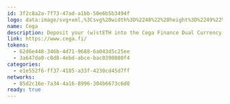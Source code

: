 ```yaml
---
id: 3f2c8a2a-7f73-47ad-a1bb-50e6b5b3494f
logo: data:image/svg+xml,%3Csvg%20width%3D%2248%22%20height%3D%2249%22%20viewBox%3D%220%200%2048%2049%22%20fill%3D%22none%22%20xmlns%3D%22http%3A%2F%2Fwww.w3.org%2F2000%2Fsvg%22%3E%0A%3Cpath%20d%3D%22M24%2048.6829C37.2548%2048.6829%2048%2037.9377%2048%2024.6829C48%2011.428%2037.2548%200.682861%2024%200.682861C10.7452%200.682861%200%2011.428%200%2024.6829C0%2037.9377%2010.7452%2048.6829%2024%2048.6829Z%22%20fill%3D%22white%22%2F%3E%0A%3Cpath%20d%3D%22M36.2699%2033.2211C42.2158%2024.472%2041.7368%2013.5564%2035.2%208.84023C28.6633%204.12408%2018.5441%207.39338%2012.5981%2016.1424C6.65214%2024.8915%207.13111%2035.8072%2013.6679%2040.5233C20.2047%2045.2395%2030.3239%2041.9702%2036.2699%2033.2211Z%22%20fill%3D%22%23030333%22%2F%3E%0A%3Cpath%20d%3D%22M15.986%2025.0153C16.8374%2023.8062%2016.7689%2022.2976%2015.8328%2021.6458C14.8968%2020.994%2013.4477%2021.4458%2012.5963%2022.655C11.7448%2023.8641%2011.8134%2025.3727%2012.7495%2026.0245C13.6855%2026.6763%2015.1346%2026.2245%2015.986%2025.0153Z%22%20fill%3D%22white%22%2F%3E%0A%3Cpath%20d%3D%22M19.0857%2026.2971C18.7717%2026.1622%2018.5021%2025.9425%2018.3077%2025.6629C18.1041%2025.3754%2018.0022%2025.0134%2018.0022%2024.5769C17.9998%2024.1696%2018.1017%2023.7682%2018.2983%2023.4107C18.4947%2023.0505%2018.8001%2022.7565%2019.2146%2022.5287C19.629%2022.3009%2020.1475%2022.187%2020.7701%2022.1872H21.6483C21.8835%2022.1872%2022.0664%2022.2425%2022.197%2022.3531C22.3276%2022.4636%2022.3931%2022.6202%2022.3934%2022.8226V23.3054C22.3934%2023.5078%2022.3489%2023.6704%2022.2599%2023.7932C22.1708%2023.916%2022.0372%2023.9776%2021.8589%2023.9781C21.7653%2023.9819%2021.6725%2023.9589%2021.5916%2023.9118C21.5017%2023.8511%2021.4186%2023.7812%2021.3436%2023.7032C21.2465%2023.6035%2021.1375%2023.5159%2021.0191%2023.4424C20.9171%2023.3824%2020.7803%2023.3524%2020.6086%2023.3524C20.2712%2023.3524%2020.004%2023.4772%2019.807%2023.7269C19.6099%2023.9765%2019.5113%2024.2692%2019.5111%2024.605C19.5111%2024.8452%2019.5636%2025.0269%2019.6685%2025.1502C19.7734%2025.2734%2019.9243%2025.3351%2020.1212%2025.3351C20.28%2025.3351%2020.4088%2025.3018%2020.5077%2025.2353C20.6341%2025.1447%2020.7508%2025.0415%2020.856%2024.9272C20.9466%2024.8224%2021.0492%2024.7284%2021.1617%2024.6472C21.2507%2024.5872%2021.3621%2024.5572%2021.4958%2024.5572C21.6546%2024.5572%2021.785%2024.603%2021.8869%2024.6945C21.9889%2024.7861%2022.0398%2024.908%2022.0396%2025.0604C22.0359%2025.1871%2022.0101%2025.3122%2021.9633%2025.4302L21.7627%2025.9693C21.699%2026.14%2021.5797%2026.2712%2021.4048%2026.3627C21.2298%2026.4543%2021.0151%2026.5001%2020.7605%2026.5003H20.0638C19.7271%2026.5007%2019.394%2026.4315%2019.0857%2026.2971Z%22%20fill%3D%22white%22%2F%3E%0A%3Cpath%20d%3D%22M31.2398%2022.3348C31.1062%2022.2372%2030.9343%2022.1884%2030.7242%2022.1884H28.8829C28.3866%2022.1884%2027.9715%2022.2785%2027.6373%2022.4587C27.3033%2022.6389%2027.055%2022.874%2026.8925%2023.1641C26.7305%2023.4541%2026.6467%2023.7808%2026.6493%2024.1125C26.6464%2024.3581%2026.688%2024.6021%2026.7719%2024.8331C26.8228%2024.9848%2026.8483%2025.108%2026.8483%2025.2029C26.8486%2025.2541%2026.8431%2025.3051%2026.8318%2025.3551C26.8166%2025.4244%2026.7881%2025.4902%2026.7481%2025.549C26.6814%2025.6466%2026.575%2025.7651%2026.429%2025.9046C26.2799%2026.0372%2026.147%2026.1868%2026.0333%2026.3503C25.9409%2026.4895%2025.8947%2026.6665%2025.8945%2026.8813C25.8945%2027.2732%2026.0568%2027.5609%2026.3814%2027.7443C26.7059%2027.9278%2027.0942%2028.0191%2027.5463%2028.0183H28.7299C28.9971%2028.0183%2029.2098%2027.9424%2029.3683%2027.7907C29.4461%2027.7179%2029.5076%2027.6296%2029.5488%2027.5316C29.5899%2027.4336%2029.61%2027.328%2029.6074%2027.2218C29.6074%2027.013%2029.5358%2026.8408%2029.3925%2026.705C29.2493%2026.5692%2029.0601%2026.5012%2028.8246%2026.501C28.7248%2026.5001%2028.6254%2026.5145%2028.5301%2026.5437C28.4224%2026.5797%2028.3172%2026.6225%2028.2151%2026.6718C28.1067%2026.7222%2028.0128%2026.7617%2027.9334%2026.7903C27.8491%2026.8196%2027.7603%2026.8341%2027.671%2026.833C27.5375%2026.833%2027.4325%2026.7966%2027.3561%2026.7237C27.3195%2026.6907%2027.2905%2026.6504%2027.2708%2026.6055C27.2512%2026.5606%2027.2411%2026.512%2027.2416%2026.463C27.2416%2026.3492%2027.2925%2026.2496%2027.3943%2026.1644C27.4962%2026.0792%2027.6393%2026.0365%2027.824%2026.0364H28.5016C29.0038%2026.0364%2029.4189%2025.9463%2029.7469%2025.7661C29.8223%2025.7249%2029.8952%2025.6791%2029.9651%2025.629C30.1743%2025.4823%2030.3461%2025.289%2030.4666%2025.0646C30.6196%2024.7767%2030.6984%2024.4558%2030.696%2024.1303C30.6974%2023.984%2030.6846%2023.838%2030.6577%2023.6942L30.6385%2023.5615C30.6385%2023.3847%2030.7403%2023.2962%2030.9439%2023.2958C31.1094%2023.2958%2031.2335%2023.2484%2031.3161%2023.1536C31.3987%2023.0588%2031.4402%2022.9356%2031.4403%2022.7838C31.4403%2022.582%2031.3735%2022.4323%2031.2398%2022.3348ZM28.1708%2023.6244C28.3141%2023.4821%2028.4941%2023.411%2028.711%2023.411C28.9278%2023.411%2029.1079%2023.4821%2029.2511%2023.6244C29.3942%2023.7667%2029.4657%2023.9456%2029.466%2024.161C29.4661%2024.3765%2029.3945%2024.5554%2029.2511%2024.6977C29.1079%2024.84%2028.9278%2024.911%2028.711%2024.9109C28.4941%2024.9107%2028.3141%2024.8396%2028.1708%2024.6977C28.0276%2024.5552%2027.9561%2024.3764%2027.9561%2024.161C27.9561%2023.9457%2028.0279%2023.7665%2028.1714%2023.6232L28.1708%2023.6244Z%22%20fill%3D%22white%22%2F%3E%0A%3Cpath%20d%3D%22M26.2535%2022.9711C26.1018%2022.7244%2025.8838%2022.5245%2025.6243%2022.394C25.3526%2022.2522%2025.0416%2022.1754%2024.6913%2022.1637C24.2527%2022.1491%2023.8628%2022.2381%2023.5217%2022.4308C23.1857%2022.6186%2022.9083%2022.8949%2022.7201%2023.2292C22.5259%2023.5717%2022.4189%2023.9563%2022.4083%2024.3493C22.3992%2024.5776%2022.4222%2024.806%2022.4768%2025.0279C22.6605%2025.8763%2023.4589%2026.5222%2024.4299%2026.562C24.5145%2026.5703%2024.5998%2026.5713%2024.6847%2026.5649L25.392%2026.5144C25.5515%2026.5029%2025.6749%2026.4402%2025.762%2026.3263C25.8087%2026.2663%2025.8421%2026.1971%2025.8602%2026.1234C25.8761%2026.0551%2025.8812%2025.9847%2025.8751%2025.9148C25.864%2025.7675%2025.8121%2025.6489%2025.7193%2025.5589C25.6733%2025.5146%2025.6181%2025.4809%2025.5576%2025.4602C25.497%2025.4395%2025.4325%2025.4324%2025.3689%2025.4394C25.3086%2025.443%2025.2495%2025.4574%2025.1944%2025.4821C25.1316%2025.5124%2025.071%2025.547%2025.0132%2025.5858C24.9609%2025.6205%2024.9068%2025.6525%2024.8511%2025.6816C24.8029%2025.7056%2024.7503%2025.7196%2024.6965%2025.7229C24.6614%2025.7272%2024.6258%2025.7238%2024.5923%2025.7127C24.5587%2025.7017%2024.5281%2025.6834%2024.5025%2025.6592C24.4533%2025.612%2024.4239%2025.548%2024.4203%2025.4801C24.4171%2025.4407%2024.4221%2025.4011%2024.435%2025.3637C24.4479%2025.3263%2024.4685%2025.2919%2024.4954%2025.2628C24.5517%2025.1978%2024.635%2025.1616%2024.7453%2025.1543L25.1502%2025.1252C25.4507%2025.1038%2025.6939%2025.0225%2025.88%2024.8813C25.9232%2024.8487%2025.9642%2024.8133%2026.0028%2024.7754V24.774C26.2616%2024.5626%2026.4107%2024.2754%2026.4502%2023.9124C26.4549%2023.8693%2026.458%2023.8249%2026.4597%2023.7795C26.4731%2023.4957%2026.4013%2023.2143%2026.2535%2022.9711ZM25.2275%2023.7663C25.2256%2023.8468%2025.2062%2023.9259%2025.1707%2023.9983C25.1353%2024.0707%2025.0846%2024.1347%2025.022%2024.1859C24.8943%2024.2976%2024.7277%2024.3553%2024.5578%2024.3466C24.4743%2024.3457%2024.3918%2024.3283%2024.3151%2024.2955C24.2384%2024.2627%2024.169%2024.2152%2024.1109%2024.1556C24.0542%2024.099%2024.0098%2024.0314%2023.9804%2023.957C23.951%2023.8827%2023.9373%2023.8031%2023.9401%2023.7233C23.9429%2023.6434%2023.9622%2023.565%2023.9967%2023.4929C24.0313%2023.4207%2024.0803%2023.3564%2024.1409%2023.3038C24.203%2023.2483%2024.2756%2023.2055%2024.3544%2023.1779C24.4332%2023.1503%2024.5168%2023.1385%2024.6002%2023.1431C24.7702%2023.1459%2024.9323%2023.2147%2025.0517%2023.3348C25.1105%2023.3899%2025.1567%2023.457%2025.187%2023.5315C25.2173%2023.606%2025.2312%2023.6861%2025.2275%2023.7663Z%22%20fill%3D%22white%22%2F%3E%0A%3Cpath%20d%3D%22M35.7988%2022.435C35.6714%2022.3184%2035.4995%2022.2632%2035.2832%2022.2694H35.2785C35.2086%2022.2729%2035.14%2022.2902%2035.0768%2022.3203C35.0135%2022.3503%2034.9569%2022.3926%2034.9103%2022.4446C34.8288%2022.5319%2034.6837%2022.5926%2034.5163%2022.5973C34.3927%2022.6036%2034.2702%2022.5722%2034.165%2022.5075L34.1171%2022.4811C34.0812%2022.461%2034.045%2022.4426%2034.0086%2022.426C33.731%2022.2878%2033.4234%2022.2199%2033.1129%2022.2284C31.9696%2022.2606%2031.0725%2023.3186%2031.1089%2024.5911C31.1124%2024.7108%2031.1241%2024.8301%2031.1442%2024.9482C31.1768%2025.1423%2031.2325%2025.3318%2031.3099%2025.5129C31.3339%2025.5651%2031.3598%2025.6161%2031.388%2025.6659C31.5589%2025.9678%2031.7787%2026.1972%2032.0474%2026.354C32.3162%2026.5107%2032.5935%2026.5851%2032.8794%2026.5769C33.0705%2026.5716%2033.2239%2026.5356%2033.3396%2026.4691C33.4679%2026.3928%2033.5857%2026.3002%2033.6897%2026.1935C33.7439%2026.1395%2033.8012%2026.0887%2033.8616%2026.0415C33.9046%2026.0112%2033.956%2025.9948%2034.0088%2025.9947C34.0325%2025.9923%2034.0563%2025.995%2034.0787%2026.0025C34.1011%2026.0101%2034.1217%2026.0224%2034.1389%2026.0386C34.1808%2026.0851%2034.219%2026.1348%2034.2531%2026.1871C34.2999%2026.2605%2034.3556%2026.3279%2034.4188%2026.3879C34.4396%2026.4071%2034.4618%2026.425%2034.4849%2026.4415C34.5658%2026.4991%2034.6955%2026.5255%2034.8738%2026.5206C35.1153%2026.5137%2035.2917%2026.4455%2035.4026%2026.3159C35.5136%2026.1863%2035.5663%2026.0267%2035.5607%2025.8371C35.5581%2025.7424%2035.529%2025.6136%2035.4733%2025.4505C35.4215%2025.3179%2035.3918%2025.1778%2035.3849%2025.0358C35.3729%2024.615%2035.4043%2024.4606%2035.7554%2023.5905C35.7586%2023.5825%2035.7613%2023.5744%2035.7637%2023.5661C35.7746%2023.5326%2035.8126%2023.4492%2035.8779%2023.3159C35.9151%2023.2394%2035.948%2023.1609%2035.976%2023.0807C35.9949%2023.0174%2036.0027%2022.9514%2035.9992%2022.8856C35.9993%2022.8008%2035.9814%2022.7169%2035.947%2022.6393C35.9124%2022.5617%2035.862%2022.4921%2035.7988%2022.435ZM34.0265%2024.9448C33.9486%2025.0262%2033.855%2025.091%2033.7512%2025.1356C33.6474%2025.1801%2033.5356%2025.2033%2033.4225%2025.2039C33.3109%2025.2075%2033.1995%2025.1891%2033.095%2025.1497C32.9905%2025.1104%2032.8948%2025.0509%2032.8136%2024.9747C32.7322%2024.8984%2032.667%2024.807%2032.6214%2024.7056C32.576%2024.6042%2032.5511%2024.4948%2032.5482%2024.3838C32.5415%2024.1437%2032.6168%2023.9405%2032.7744%2023.774C32.932%2023.6074%2033.1317%2023.5212%2033.3732%2023.5151C33.615%2023.5083%2033.8208%2023.5831%2033.9909%2023.7396C34.1609%2023.896%2034.2493%2024.0945%2034.2561%2024.335C34.263%2024.5758%2034.1864%2024.7791%2034.0265%2024.9448Z%22%20fill%3D%22white%22%2F%3E%0A%3C%2Fsvg%3E%0A
name: Cega
description: Deposit your (w)stETH into the Cega Finance Dual Currency vaults.
link: https://www.cega.fi/
tokens:
  - 62d6e448-346b-4d71-9688-6a043d5c25ee
  - 3a647da0-c0d8-4ebd-abce-bac0390880f4
categories:
  - e1e552f6-ff37-4185-a33f-4230cd45d7ff
networks:
  - 85d2c16e-7a34-4a16-8996-304b6673c6d0
ready: true
---
```

